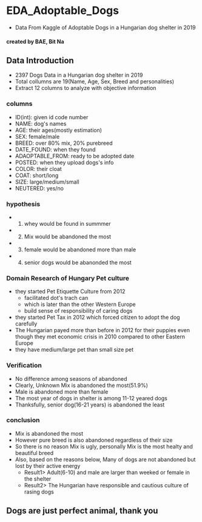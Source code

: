 # EDA_Adoptable_Dogs
- Data From Kaggle of Adoptable Dogs in a Hungarian dog shelter in 2019

#### created by BAE, Bit Na

## Data Introduction
- 2397 Dogs Data in a Hungarian dog shelter in 2019
- Total collumns are 19(Name, Age, Sex, Breed and personalities)
- Extract 12 columns to analyze with objective information

### columns
- ID(int): given id code number
- NAME: dog's names
- AGE: their ages(mostly estimation)
- SEX: female/male
- BREED: over 80% mix, 20% purebreed
- DATE_FOUND: when they found
- ADAOPTABLE_FROM: ready to be adopted date
- POSTED: when they upload dogs's info
- COLOR: their cloat
- COAT: short/long
- SIZE: large/medium/small
- NEUTERED: yes/no

### hypothesis
- 1) whey would be found in summmer
- 2) Mix would be abandoned the most
- 3) female would be abandoned more than male
- 4) senior dogs would be abanonded the most

### Domain Research of Hungary Pet culture
- they started Pet Etiquette Culture from 2012
	- facilitated dot's trach can
	- which is later than the other Western Europe
	- build sense of responsibility of caring dogs
- they started Pet Tax in 2012 which forced citizen to adopt the dog carefully
- The Hungarian payed more than before in 2012 for their puppies even though they met economic crisis in 2010 compared to other Eastern Europe
- they have medium/large pet than small size pet

### Verification
- No difference among seasons of abandoned 
- Clearly, Unknown Mix is abandoned the most(51.9%)
- Male is abandoned more than female
- The most year of dogs in shelter is among 11-12 yeared dogs
- Thanksfully, senior dog(16-21 years) is abandoned the least

### conclusion
- Mix is abandoned the most
- However pure breed is also abandoned regardless of their size
- So there is no reason Mix is ugly, personally Mix is the most healty and beautiful breed
- Also, based on the reasons below, Many of dogs are not abandoned but lost by their active energy
	- Result1> Adult(6-10) and male are larger than weeked or female in the shelter
	- Result2> The Hungarian have responsible and cautious culture of rasing dogs

## Dogs are just perfect animal, thank you

